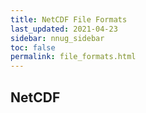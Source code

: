 ```yaml
---
title: NetCDF File Formats
last_updated: 2021-04-23
sidebar: nnug_sidebar
toc: false
permalink: file_formats.html
---
```


##  NetCDF
